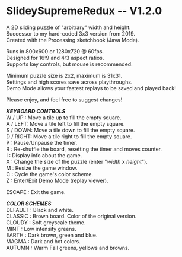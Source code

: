 # SlideySupremeRedux -- V1.2.0 #  
A 2D sliding puzzle of "arbitrary" width and height.  
Successor to my hard-coded 3x3 version from 2019.  
Created with the Processing sketchbook (Java Mode).  
  
Runs in 800x600 or 1280x720 @ 60fps.  
Designed for 16:9 and 4:3 aspect ratios.  
Supports key controls, but mouse is recommended.  
  
Minimum puzzle size is 2x2, maximum is 31x31.  
Settings and high scores save across playthroughs.  
Demo Mode allows your fastest replays to be saved and played back!  

Please enjoy, and feel free to suggest changes!  
  
***KEYBOARD CONTROLS***  
W / UP : Move a tile up to fill the empty square.  
A / LEFT: Move a tile left to fill the empty square.  
S / DOWN: Move a tile down to fill the empty square.  
D / RIGHT: Move a tile right to fill the empty square.  
P : Pause/Unpause the timer.  
R : Re-shuffle the board, resetting the timer and moves counter.  
I : Display info about the game.  
X : Change the size of the puzzle (enter "*width* x *height*").  
M : Resize the game window.  
C : Cycle the game's color scheme.  
Z : Enter/Exit Demo Mode (replay viewer).  

ESCAPE : Exit the game.  
  
***COLOR SCHEMES***  
    DEFAULT : Black and white.  
    CLASSIC : Brown board. Color of the original version.  
    CLOUDY  : Soft greyscale theme.  
    MINT    : Low intensity greens.  
    EARTH   : Dark brown, green and blue.  
    MAGMA   : Dark and hot colors.  
    AUTUMN  : Warm Fall greens, yellows and browns.  
